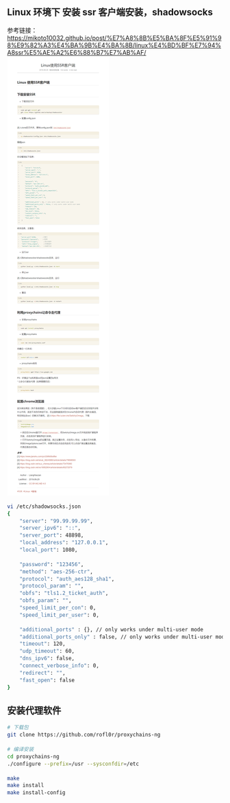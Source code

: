 ## Linux 环境下 安装 ssr 客户端安装，shadowsocks
参考链接：https://mikoto10032.github.io/post/%E7%A8%8B%E5%BA%8F%E5%91%98%E9%82%A3%E4%BA%9B%E4%BA%8B/linux%E4%BD%BF%E7%94%A8ssr%E5%AE%A2%E6%88%B7%E7%AB%AF/
![ssr客户端安装](./images/ssr.png)


```bash
vi /etc/shadowsocks.json
{
    "server": "99.99.99.99",
    "server_ipv6": "::",
    "server_port": 48898,
    "local_address": "127.0.0.1",
    "local_port": 1080,

    "password": "123456",
    "method": "aes-256-ctr",
    "protocol": "auth_aes128_sha1",
    "protocol_param": "",
    "obfs": "tls1.2_ticket_auth",
    "obfs_param": "",
    "speed_limit_per_con": 0,
    "speed_limit_per_user": 0,

    "additional_ports" : {}, // only works under multi-user mode
    "additional_ports_only" : false, // only works under multi-user mode
    "timeout": 120,
    "udp_timeout": 60,
    "dns_ipv6": false,
    "connect_verbose_info": 0,
    "redirect": "",
    "fast_open": false
}
```

## 安装代理软件
```bash
# 下载包
git clone https://github.com/rofl0r/proxychains-ng

# 编译安装
cd proxychains-ng
./configure --prefix=/usr --sysconfdir=/etc

make 
make install
make install-config